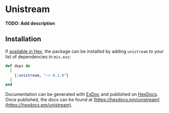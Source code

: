 # Unistream

**TODO: Add description**

## Installation

If [available in Hex](https://hex.pm/docs/publish), the package can be installed
by adding `unistream` to your list of dependencies in `mix.exs`:

```elixir
def deps do
  [
    {:unistream, "~> 0.1.0"}
  ]
end
```

Documentation can be generated with [ExDoc](https://github.com/elixir-lang/ex_doc)
and published on [HexDocs](https://hexdocs.pm). Once published, the docs can
be found at [https://hexdocs.pm/unistream](https://hexdocs.pm/unistream).

